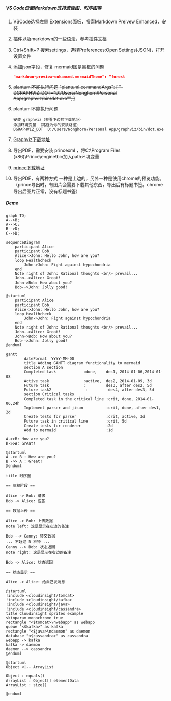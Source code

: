 ##### VS Code设置Markdown支持流程图、时序图等

1. VSCode选择左侧 Extensions面板，搜索Markdown Preivew Enhanced，安装

2. 插件以及markdown的一些语法，参考[插件文档](<https://shd101wyy.github.io/markdown-preview-enhanced/#/zh-cn/>)

3. Ctrl+Shift+P 搜索settings，选择Preferences:Open Settings(JSON)，打开设置文件

4. 添加json字段，修复 mermaid图是黑框的问题

   ```json
   "markdown-preview-enhanced.mermaidTheme": "forest
   ```

   

5. ~~plantuml不能执行问题~~ 
    ~~"plantuml.commandArgs": [
       "-DGRAPHVIZ_DOT=\"D:/Users/Nonghorn/Personal App/graphviz/bin/dot.exe\"",
   ]~~

6. plantuml不能执行问题

   ```
   安装 graphviz（参看下边的下载地址）
   添加环境变量 （路径为你的安装路径）
   DGRAPHVIZ_DOT  D:/Users/Nonghorn/Personal App/graphviz/bin/dot.exe
   ```

   

7. [Graphviz下载地址](<https://graphviz.gitlab.io/_pages/Download/Download_windows.html>)

8. 导出PDF，需要安装 princexml ，将C:\Program Files (x86)\Prince\engine\bin加入path环境变量

9. [prince下载地址](<https://www.princexml.com/download/>)

10. 导出PDF，有两种方式 一种是上边的，另外一种是使用chrome的预览功能。（prince导出时，有图片会需要下载其他东西，导出后有标题书签。chrome导出后图片正常，没有标题书签）



##### Demo

```mermaid
graph TD;
A-->B;
A-->C;
B-->D;
C-->D;
```


```mermaid 
sequenceDiagram
    participant Alice
    participant Bob
    Alice->John: Hello John, how are you?
    loop Healthcheck
        John->John: Fight against hypochondria
    end
    Note right of John: Rational thoughts <br/> prevail...
    John-->Alice: Great!
    John->Bob: How about you?
    Bob-->John: Jolly good!
```

```puml
@startuml
    participant Alice
    participant Bob
    Alice->John: Hello John, how are you?
    loop Healthcheck
        John->John: Fight against hypochondria
    end
    Note right of John: Rational thoughts <br/> prevail...
    John-->Alice: Great!
    John->Bob: How about you?
    Bob-->John: Jolly good!
@enduml
```

```mermaid
gantt
        dateFormat  YYYY-MM-DD
        title Adding GANTT diagram functionality to mermaid
        section A section
        Completed task            :done,    des1, 2014-01-06,2014-01-08
        Active task               :active,  des2, 2014-01-09, 3d
        Future task               :         des3, after des2, 5d
        Future task2               :         des4, after des3, 5d
        section Critical tasks
        Completed task in the critical line :crit, done, 2014-01-06,24h
        Implement parser and jison          :crit, done, after des1, 2d
        Create tests for parser             :crit, active, 3d
        Future task in critical line        :crit, 5d
        Create tests for renderer           :2d
        Add to mermaid                      :1d

```


```sequence {{theme="hand"}}
A->>B: How are you?
B->>A: Great!
```

```puml
@startuml
A ->> B : How are you?
B ->> A : Great!
@enduml
```


```puml
title 时序图

== 鉴权阶段 ==

Alice -> Bob: 请求
Bob -> Alice: 应答

== 数据上传 ==

Alice -> Bob: 上传数据
note left: 这是显示在左边的备注

Bob --> Canny: 转交数据
... 不超过 5 秒钟 ...
Canny --> Bob: 状态返回
note right: 这是显示在右边的备注

Bob -> Alice: 状态返回

== 状态显示 ==

Alice -> Alice: 给自己发消息
```

```puml
@startuml
!include <cloudinsight/tomcat>
!include <cloudinsight/kafka>
!include <cloudinsight/java>
!include <cloudinsight/cassandra>
title Cloudinsight sprites example
skinparam monochrome true
rectangle "<$tomcat>\nwebapp" as webapp
queue "<$kafka>" as kafka
rectangle "<$java>\ndaemon" as daemon
database "<$cassandra>" as cassandra
webapp -> kafka
kafka -> daemon
daemon --> cassandra
@enduml
```

```puml
@startuml
Object <|-- ArrayList

Object : equals()
ArrayList : Object[] elementData
ArrayList : size()

@enduml
```